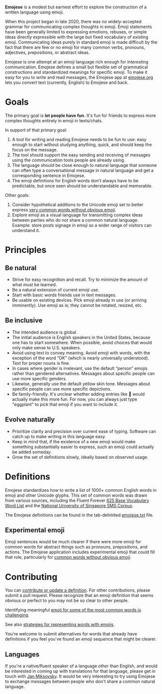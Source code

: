 **Emojese** is a modest but earnest effort to explore the construction of a written language using emoji.

When this project began in late 2020, there was no widely-accepted grammar for communicating complex thoughts in emoji. Emoji statements have been generally limited to expressing emotions, rebuses, or simple ideas directly expressible with the large but fixed vocabulary of existing emoji. Communicating ideas purely in standard emoji is made difficult by the fact that there are few or no emoji for many common verbs, pronouns, adjectives, prepositions, or abstract ideas.

Emojese is one attempt at an emoji language rich enough for interesting communication. Emojese defines a small but flexible set of grammatical constructions and standardized meanings for specific emoji. To make it easy for you to write and read messages, the Emojese app at [emojese.org](https://emojese.org) lets you convert text (currently, English) to Emojese and back.

# Goals

The primary goal is **let people have fun.** It's fun for friends to express more complex thoughts entirely in emoji in texts/chats.

In support of that primary goal:

1. A tool for writing and reading Emojese needs to be fun to use: easy enough to start without studying anything, quick, and should keep the focus on the message.
2. The tool should support the easy sending and receiving of messages using the communication tools people are already using.
3. The language should be close enough to natural language that someone can often type a conversational message in natural language and get a corresponding sentence in Emojese.
4. The emoji definitions for English words don't always have to be predictable, but once seen should be understandable and memorable.

Other goals:

1. Consider hypothetical additions to the Unicode emoji set to better express [very common words without obvious emoji](docs/Challenges.md).
2. Explore emoji as a visual language for transmitting complex ideas between parties who do not share a common natural language. Example: store posts signage in emoji so a wider range of visitors can understand it.

# Principles

## Be natural

- Strive for easy recognition and recall. Try to minimize the amount of what must be learned.
- Be a natural extension of current emoji use.
- Start with basic words friends use in text messages.
- Be usable on existing devices. Pick emoji already in use (or arriving imminently). Use emoji as is; they cannot be rotated, resized, etc.

## Be inclusive

- The intended audience is global.
- The initial audience is English speakers in the United States, because one has to start somewhere. When possible, avoid choices that would only make sense to U.S. speakers.
- Avoid using text to convey meaning. Avoid emoji with words, with the exception of the word “OK” (which is nearly universally understood). Text for proper nouns is fine.
- In cases where gender is irrelevant, use the default “person” emojis rather than gendered alternatives. Messages about specific people can use more specific genders.
- Likewise, generally use the default yellow skin tone. Messages about specific people can use more specific depictions.
- Be family-friendly. It's unclear whether adding entries like 🍆 would actually make this more fun. For now, you can always just type "eggplant" to pick that emoji if you want to include it.

## Evolve naturally

- Prioritize clarity and precision over current ease of typing. Software can catch up to make writing in this language easy.
- Keep in mind that, if the existence of a new emoji would make something substantially easier to express, such an emoji could actually be added someday.
- Grow the set of definitions slowly, ideally based on observed usage.

# Definitions

Emojese standardizes how to write a list of 1000+ common English words in emoji and other Unicode glyphs. This set of common words was drawn from various sources, including the Fluent Forever [625 Base Vocabulary Word List](https://fluent-forever.com/wp-content/uploads/2014/05/625-List-Alphabetical.pdf) and the [National University of Singapore SMS Corpus](https://scholarbank.nus.edu.sg/handle/10635/137343).

The Emojese definitions can be found in the tab-delimited [emojese.txt](./data/emojese.txt) file.

## Experimental emoji

Emoji sentences would be much clearer if there were more emoji for common words for abstract things such as pronouns, prepositions, and actions. The Emojese application includes experimental emoji that could fill that role, particularly for [common words without obvious emoji](https://docs.google.com/document/d/1Lkfpwm_BLYZiUEgtFUQ6OXYiLGlM9Jo8j44sR58Xn_I/edit).

# Contributing

You can [contribute or update a definition](https://docs.google.com/forms/d/1-TFomAkbYQyJSD6b-8vi-jDbahqxcg53DqtLmdo940A/). For other contributions, please submit a pull request. Please recognize that an emoji definition that seems obvious or perfect to you may not be so clear to other people.

Identifying meaningful [emoji for some of the most common words is challenging](docs/Challenges.md).

See also [strategies for representing words with emojis](docs/Strategies.md).

You're welcome to submit alternatives for words that already have definitions if you feel you've found an emoji sequence that might be clearer.

## Languages

If you're a native/fluent speaker of a language other than English, and would be interested in coming up with translations for that language, please get in touch with [Jan Miksovsky](https://fosstodon.org/@JanMiksovsky). It would be very interesting to try using Emojese to exchange messages between people who don't share a common natural language.
